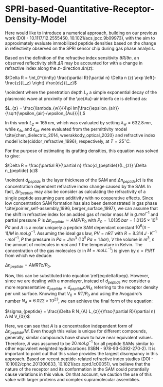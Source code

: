 # SPRI-based-Quantitative-Receptor-Density-Model
Here would like to introduce a numerical approach, building on our previous work (DOI - 10.1117/12.2555450, 10.1021/acs.jpcc.9b09973), with the aim to approximately evaluate immobilized peptide densities based on the change in reflectivity observed on the SPRI sensor chip during gas phase analysis.

Based on the definition of the refractive index sensitivity $\partial R/\partial n$, an observed reflectivity shift $\Delta R$ may be accounted for with a change in refractive index along the $z-$direction $\Delta n (z)$:


  $\Delta R = \int_0^{\infty} \frac{\partial R}{\partial n} \Delta n (z) \exp \left(-\frac{z}{L_z} \right) \frac{dz}{L_z}$


\noindent where the penetration depth $L_z$ a simple exponential decay of the plasmonic wave at proximity of the \ce{Au}-air interfa ce is defined as:


$L_{z} = \frac{\lambda_{w}}{4\pi Im[\frac{\epsilon_{air}}{\sqrt{\epsilon_{air}+\epsilon_{Au}}}]},$


In this work $L_{z}\simeq165\,nm$, which was evaluated by setting $\lambda_{w}=632.8\,nm$, while $\epsilon_{Au}$ and $\epsilon_{air}$ were evaluated from the permittivity model \cite{chen_dielectric_2014, weerakkody_optical_2020} and refractive index model \cite{ciddor_refractive_1996}, respectively, at $T = 25^{\circ}C$. 

For the purpose of estimating its grafting densities, this equation was solved to give:


   $\Delta R  = \frac{\partial R}{\partial n} \frac{d_{peptide}}{L_{z}} \Delta n_{peptide} (c)$


\noindent $d_{peptide}$ is the layer thickness of the SAM and $\Delta n_{peptide}(c)$ is the concentration dependent refractive index change caused by the SAM. In fact, $\Delta n_{peptide}$ may also be consider as calculating the refractivity of a single peptide assuming pure additivity with no cooperative effects. Since low concentration SAM formation has also been demonstrated in gas phase \cite{poirier_self-assembly_1996, berger_surface_1997}, we can assume that the shift in refractive index for an added gas of molar mass $M$ in $g.mol^{-1}$ and partial pressure $P$ is $\Delta n_{peptide} \simeq A M P/P_0$ with $P_0 = 1.0135\,bar = 1.0135\times10^5\,Pa$ and $A$ is a molar uniquely a peptide SAM dependant constant $10^6 (n-1)/M$ in $mol.g^{-1}$.  Assuming the ideal gas law, $P V = n R T$ with $R = 8.314\,J\cdot K^{-1}\cdot mol^{-1}$, $P$ the pressure in $Pa = J/m^3$ ($10^5\,Pa = 1\,bar$), $V$ the volume in $m^3$, $n$ the amount of molecules in $mol$ and $T$ the temperature in Kelvin. The concentration of the gas molecules ($c$ in $M = mol.L^{-1}$) is given by $c = P/RT$ from which we deduce:


  $\Delta n_{peptide} = A M R T c/P_0.$


Now, this can be substituted into equation \ref{eq:deltaRpep}. However, since we are dealing with a monolayer, instead of $d_{peptide}$ we consider a more representative $\sigma_{peptide}=d_{peptide} c/N_A$ referring to the receptor density per unit surface. Knowing that  $V_0 = RT/P_{0}$ and using the Avogadro's number $N_A = 6.022\times 10^{23}$, we can achieve the final form of the equation:


   $\sigma_{peptide} = \frac{\Delta R N_{A} L_{z}}{\frac{\partial R}{\partial n} A M V_{0}}$


Here, we can see that $A$ is a concentration independent form of $\Delta n_{peptide}/M$. Even though this value is unique for different compounds, generally, similar compounds have shown to have near equivalent values. Therefore, $A$ was assumed to be $20\,mol.g^{-1}$ for all peptide SAMs similar to other equivalent weighted hydrocarbons (ISBN - 978-93-5392-270-2). It is important to point out that this value provides the largest discrepancy in this approach. Based on recent peptide-related refractive index studies (DOI - 10.1002/cphc.201300633, 10.1021/acs.oprd.1c00051), we believe that the nature of the receptor and its conformation in the SAM could potentially cause variations in this value. On that account, we caution the use of this value with larger proteins and complex supramolecular assemblies. 
